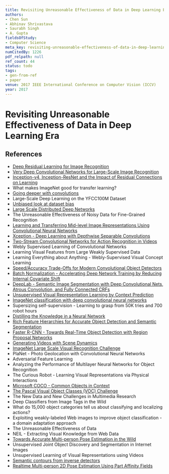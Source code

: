 ```yaml
---
title: Revisiting Unreasonable Effectiveness of Data in Deep Learning Era
authors:
- Chen Sun
- Abhinav Shrivastava
- Saurabh Singh
- A. Gupta
fieldsOfStudy:
- Computer Science
meta_key: revisiting-unreasonable-effectiveness-of-data-in-deep-learning-era
numCitedBy: 1226
pdf_relpath: null
ref_count: 44
status: todo
tags:
- gen-from-ref
- paper
venue: 2017 IEEE International Conference on Computer Vision (ICCV)
year: 2017
---
```


# Revisiting Unreasonable Effectiveness of Data in Deep Learning Era

## References

- [Deep Residual Learning for Image Recognition](./deep-residual-learning-for-image-recognition.md)
- [Very Deep Convolutional Networks for Large-Scale Image Recognition](./very-deep-convolutional-networks-for-large-scale-image-recognition.md)
- [Inception-v4, Inception-ResNet and the Impact of Residual Connections on Learning](./inception-v4-inception-resnet-and-the-impact-of-residual-connections-on-learning.md)
- What makes ImageNet good for transfer learning?
- [Going deeper with convolutions](./going-deeper-with-convolutions.md)
- Large-Scale Deep Learning on the YFCC100M Dataset
- [Unbiased look at dataset bias](./unbiased-look-at-dataset-bias.md)
- [Large Scale Distributed Deep Networks](./large-scale-distributed-deep-networks.md)
- The Unreasonable Effectiveness of Noisy Data for Fine-Grained Recognition
- [Learning and Transferring Mid-level Image Representations Using Convolutional Neural Networks](./learning-and-transferring-mid-level-image-representations-using-convolutional-neural-networks.md)
- [Xception - Deep Learning with Depthwise Separable Convolutions](./xception-deep-learning-with-depthwise-separable-convolutions.md)
- [Two-Stream Convolutional Networks for Action Recognition in Videos](./two-stream-convolutional-networks-for-action-recognition-in-videos.md)
- Webly Supervised Learning of Convolutional Networks
- Learning Visual Features from Large Weakly Supervised Data
- Learning Everything about Anything - Webly-Supervised Visual Concept Learning
- [Speed/Accuracy Trade-Offs for Modern Convolutional Object Detectors](./speed-accuracy-trade-offs-for-modern-convolutional-object-detectors.md)
- [Batch Normalization - Accelerating Deep Network Training by Reducing Internal Covariate Shift](./batch-normalization-accelerating-deep-network-training-by-reducing-internal-covariate-shift.md)
- [DeepLab - Semantic Image Segmentation with Deep Convolutional Nets, Atrous Convolution, and Fully Connected CRFs](./deeplab-semantic-image-segmentation-with-deep-convolutional-nets-atrous-convolution-and-fully-connected-crfs.md)
- [Unsupervised Visual Representation Learning by Context Prediction](./unsupervised-visual-representation-learning-by-context-prediction.md)
- [ImageNet classification with deep convolutional neural networks](./imagenet-classification-with-deep-convolutional-neural-networks.md)
- Supersizing self-supervision - Learning to grasp from 50K tries and 700 robot hours
- [Distilling the Knowledge in a Neural Network](./distilling-the-knowledge-in-a-neural-network.md)
- [Rich Feature Hierarchies for Accurate Object Detection and Semantic Segmentation](./rich-feature-hierarchies-for-accurate-object-detection-and-semantic-segmentation.md)
- [Faster R-CNN - Towards Real-Time Object Detection with Region Proposal Networks](./faster-r-cnn-towards-real-time-object-detection-with-region-proposal-networks.md)
- [Generating Videos with Scene Dynamics](./generating-videos-with-scene-dynamics.md)
- [ImageNet Large Scale Visual Recognition Challenge](./imagenet-large-scale-visual-recognition-challenge.md)
- PlaNet - Photo Geolocation with Convolutional Neural Networks
- Adversarial Feature Learning
- Analyzing the Performance of Multilayer Neural Networks for Object Recognition
- The Curious Robot - Learning Visual Representations via Physical Interactions
- [Microsoft COCO - Common Objects in Context](./microsoft-coco-common-objects-in-context.md)
- [The Pascal Visual Object Classes (VOC) Challenge](./the-pascal-visual-object-classes-voc-challenge.md)
- The New Data and New Challenges in Multimedia Research
- Deep Classifiers from Image Tags in the Wild
- What do 15,000 object categories tell us about classifying and localizing actions?
- Exploiting weakly-labeled Web images to improve object classification - a domain adaptation approach
- The Unreasonable Effectiveness of Data
- NEIL - Extracting Visual Knowledge from Web Data
- [Towards Accurate Multi-person Pose Estimation in the Wild](./towards-accurate-multi-person-pose-estimation-in-the-wild.md)
- Unsupervised Joint Object Discovery and Segmentation in Internet Images
- Unsupervised Learning of Visual Representations using Videos
- [Semantic contours from inverse detectors](./semantic-contours-from-inverse-detectors.md)
- [Realtime Multi-person 2D Pose Estimation Using Part Affinity Fields](./realtime-multi-person-2d-pose-estimation-using-part-affinity-fields.md)
